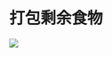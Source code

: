 # 打包剩余食物
<image src="sc-dialog/pack" ratio="0.5" ribbon="Day 11" />
<dialog>
# Can I get this [to go/adj.]?
## Sure.
# Please put the steak and salad in [separate/adj.] boxes?
Could you give me a bag to put the boxes in?
## We provide a paper bag for free.
# A paper bag would be great.
## OK. I'll get this [packed/v.] right away.
# Thank you.
</dialog>
